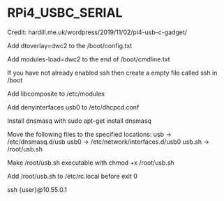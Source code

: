 # RPi4_USBC_SERIAL
Credit: hardill.me.uk/wordpress/2019/11/02/pi4-usb-c-gadget/

Add dtoverlay=dwc2 to the /boot/config.txt

Add modules-load=dwc2 to the end of /boot/cmdline.txt

If you have not already enabled ssh then create a empty file called ssh in /boot

Add libcomposite to /etc/modules

Add denyinterfaces usb0 to /etc/dhcpcd.conf

Install dnsmasq with sudo apt-get install dnsmasq

Move the following files to the specified locations:
  usb -> /etc/dnsmasq.d/usb
  usb0 -> /etc/network/interfaces.d/usb0
  usb.sh -> /root/usb.sh

Make /root/usb.sh executable with chmod +x /root/usb.sh

Add /root/usb.sh to /etc/rc.local before exit 0

ssh {user}@10.55.0.1
